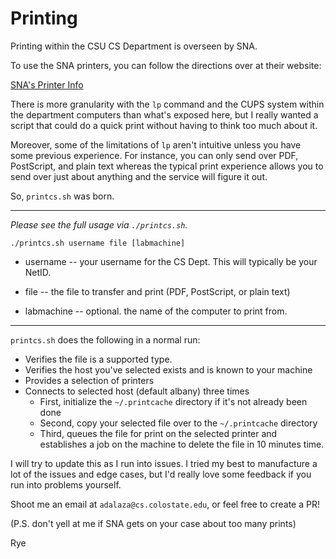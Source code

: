 # Printing

Printing within the CSU CS Department is overseen by SNA.

To use the SNA printers, you can follow the directions over at their website:

[SNA's Printer Info](https://sna.cs.colostate.edu/printing/)

There is more granularity with the `lp` command and the CUPS system within the 
department computers than what's exposed here, but I really wanted a script
that could do a quick print without having to think too much about it.

Moreover, some of the limitations of `lp` aren't intuitive unless you have some
previous experience. For instance, you can only send over PDF, PostScript, and 
plain text whereas the typical print experience allows you to send over just
about anything and the service will figure it out.

So, `printcs.sh` was born.

----

*Please see the full usage via `./printcs.sh`.*

`./printcs.sh username file [labmachine]`

 - username -- your username for the CS Dept. This will typically be your NetID.

- file -- the file to transfer and print (PDF, PostScript, or plain text)

- labmachine -- optional. the name of the computer to print from.

----

`printcs.sh` does the following in a normal run:
- Verifies the file is a supported type.
- Verifies the host you've selected exists and is known to your machine
- Provides a selection of printers
- Connects to selected host (default albany) three times
    - First, initialize the `~/.printcache` directory if it's not already been
    done
    - Second, copy your selected file over to the `~/.printcache` directory
    - Third, queues the file for print on the selected printer and establishes
    a job on the machine to delete the file in 10 minutes time.

I will try to update this as I run into issues. I tried my best to manufacture
a lot of the issues and edge cases, but I'd really love some feedback if you
run into problems yourself.

Shoot me an email at `adalaza@cs.colostate.edu`, or feel free to create a PR!

(P.S. don't yell at me if SNA gets on your case about too many prints)

Rye
